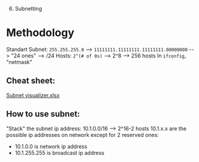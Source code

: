 6. Subnetting

# Methodology
Standart Subnet: `255.255.255.0` --> `11111111.11111111.11111111.00000000` --> "24 ones" --> /24
Hosts: `2^(# of 0s)` --> 2^8 --> 256 hosts
In `ifconfig`, "netmask"
## Cheat sheet:
[Subnet visualizer.xlsx](../../_resources/f9024e7793cc419795ae310045696a94.xlsx)
## How to use subnet:
"Stack" the subnet ip address:
10.1.0.0/16 --> 2^16-2 hosts
10.1.x.x are the possible ip addresses on network except for 2 reserved ones:
- 10.1.0.0 is network ip address
- 10.1.255.255 is broadcast ip address